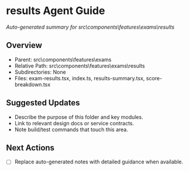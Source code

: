 ﻿# results Agent Guide
*Auto-generated summary for src\components\features\exams\results*

## Overview
- Parent: src\components\features\exams
- Relative Path: src\components\features\exams\results
- Subdirectories: None
- Files: exam-results.tsx, index.ts, results-summary.tsx, score-breakdown.tsx

## Suggested Updates
- Describe the purpose of this folder and key modules.
- Link to relevant design docs or service contracts.
- Note build/test commands that touch this area.

## Next Actions
- [ ] Replace auto-generated notes with detailed guidance when available.
